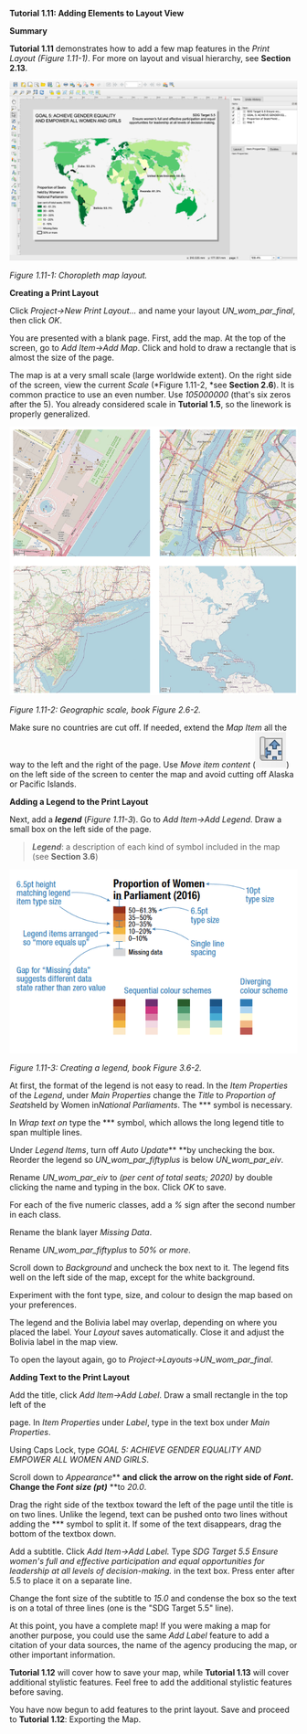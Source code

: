 **Tutorial 1.11: Adding Elements to Layout View**

**Summary**

**Tutorial 1.11** demonstrates how to add a few map features in the *Print Layout (Figure 1.11-1)*. For more on layout and visual hierarchy, see **Section 2.13**.

![](1.11_Layout_images/image_0.png)

*Figure 1.11-1: Choropleth map layout.*

**Creating a Print Layout**

Click *Project→New Print Layout…* and name your layout *UN_wom_par_final*, then click *OK*.

You are presented with a blank page. First, add the map. At the top of the screen, go to *Add Item→Add Map*. Click and hold to draw a rectangle that is almost the size of the page.

The map is at a very small scale (large worldwide extent). On the right side of the screen, view the current *Scale* (*Figure 1.11-2, *see **Section 2.6**). It is common practice to use an even number. Use *105000000* (that's six zeros after the 5). You already considered scale in **Tutorial 1.5**, so the linework is properly generalized.

![](1.11_Layout_images/image_1.png)

*Figure 1.11-2: Geographic scale, book Figure 2.6-2.*

Make sure no countries are cut off. If needed, extend the *Map Item* all the way to the left and the right of the page. Use *Move item content* (![](1.11_Layout_images/image_2.png)) on the left side of the screen to center the map and avoid cutting off Alaska or Pacific Islands.

**Adding a Legend to the Print Layout**

Next, add a ***legend*** (*Figure 1.11-3*). Go to *Add Item→Add Legend*. Draw a small box on the left side of the page.

> ***Legend***: a description of each kind of symbol included in the map (see **Section 3.6**)

![](1.11_Layout_images/image_3.png)

*Figure 1.11-3: Creating a legend, book Figure 3.6-2.*

At first, the format of the legend is not easy to read. In the *Item Properties* of the *Legend*, under *Main Properties* change the *Title* to *Proportion of Seats*held by Women in*National Parliaments*. The *** symbol is necessary. 

In *Wrap text on* type the *** symbol, which allows the long legend title to span multiple lines.

Under *Legend Items*, turn off *Auto Update*** **by unchecking the box. Reorder the legend so *UN_wom_par_fiftyplus* is below *UN_wom_par_eiv*.

Rename *UN_wom_par_eiv* to *(per cent of total seats; 2020)* by double clicking the name and typing in the box. Click *OK* to save.

For each of the five numeric classes, add a *%* sign after the second number in each class.

Rename the blank layer *Missing Data*.

Rename *UN_wom_par_fiftyplus* to *50% or more*.

Scroll down to *Background* and uncheck the box next to it. The legend fits well on the left side of the map, except for the white background. 

Experiment with the font type, size, and colour to design the map based on your preferences.

The legend and the Bolivia label may overlap, depending on where you placed the label. Your *Layout* saves automatically. Close it and adjust the Bolivia label in the map view. 

To open the layout again, go to *Project→Layouts→UN_wom_par_final*.

**Adding Text to the Print Layout**

Add the title, click *Add Item→Add Label*. Draw a small rectangle in the top left of the 

page. In *Item Properties* under *Label*, type in the text box under *Main Properties*.

Using Caps Lock, type *GOAL 5: ACHIEVE GENDER EQUALITY AND EMPOWER ALL WOMEN AND GIRLS*.

Scroll down to *Appearance*** **and click the arrow on the right side of *Font*. Change the *Font size (pt)*** **to *20.0*. 

Drag the right side of the textbox toward the left of the page until the title is on two lines. Unlike the legend, text can be pushed onto two lines without adding the *** symbol to split it. If some of the text disappears, drag the bottom of the textbox down.

Add a subtitle. Click *Add Item→Add Label.* Type *SDG Target 5.5 Ensure women's full and effective participation and equal opportunities for leadership at all levels of decision-making.* in the text box. Press enter after 5.5 to place it on a separate line.

Change the font size of the subtitle to *15.0* and condense the box so the text is on a total of three lines (one is the "SDG Target 5.5" line). 

At this point, you have a complete map! If you were making a map for another purpose, you could use the same *Add Label* feature to add a citation of your data sources, the name of the agency producing the map, or other important information.

**Tutorial 1.12** will cover how to save your map, while **Tutorial 1.13** will cover additional stylistic features. Feel free to add the additional stylistic features before saving.

You have now begun to add features to the print layout. Save and proceed to **Tutorial 1.12**: Exporting the Map.

